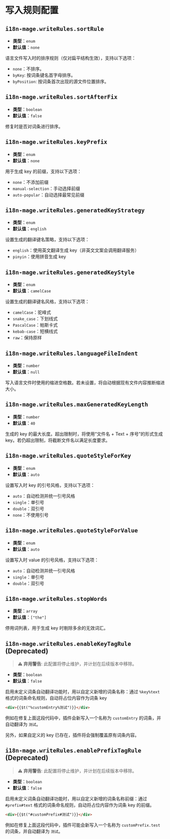 # 写入规则配置

## `i18n-mage.writeRules.sortRule`

- **类型**：`enum`
- **默认值**：`none`

语言文件写入时的排序规则（仅对扁平结构生效），支持以下选项：

- `none`：不排序。
- `byKey`: 按词条键名首字母排序。
- `byPosition`: 按词条首次出现的源文件位置排序。

## `i18n-mage.writeRules.sortAfterFix`

- **类型**：`boolean`
- **默认值**：`false`

修复时是否对词条进行排序。

## `i18n-mage.writeRules.keyPrefix`

- **类型**：`enum`
- **默认值**：`none`

用于生成 key 的前缀，支持以下选项：

- `none`：不添加前缀
- `manual-selection`：手动选择前缀
- `auto-popular`：自动选择最常见前缀

## `i18n-mage.writeRules.generatedKeyStrategy`

- **类型**：`enum`
- **默认值**：`english`

设置生成的翻译键名策略，支持以下选项：

- `english`：使用英文翻译生成 key（非英文文案会调用翻译服务）
- `pinyin`：使用拼音生成 key

## `i18n-mage.writeRules.generatedKeyStyle`

- **类型**：`enum`
- **默认值**：`camelCase`

设置生成的翻译键名风格，支持以下选项：

- `camelCase`：驼峰式
- `snake_case`：下划线式
- `PascalCase`：帕斯卡式
- `kebab-case`：短横线式
- `raw`：保持原样

## `i18n-mage.writeRules.languageFileIndent`

- **类型**：`number`
- **默认值**：`null`

写入语言文件时使用的缩进空格数。若未设置，将自动根据现有文件内容推断缩进大小。

## `i18n-mage.writeRules.maxGeneratedKeyLength`

- **类型**：`number`
- **默认值**：`40`

生成的 key 的最大长度。超出限制时，将使用“文件名 + Text + 序号”的形式生成 key。若仍超出限制，将截断文件名以满足长度要求。

## `i18n-mage.writeRules.quoteStyleForKey`

- **类型**：`enum`
- **默认值**：`auto`

设置写入时 key 的引号风格，支持以下选项：

- `auto`：自动检测并统一引号风格
- `single`：单引号
- `double`：双引号
- `none`：不使用引号

## `i18n-mage.writeRules.quoteStyleForValue`

- **类型**：`enum`
- **默认值**：`auto`

设置写入时 value 的引号风格，支持以下选项：

- `auto`：自动检测并统一引号风格
- `single`：单引号
- `double`：双引号

## `i18n-mage.writeRules.stopWords`

- **类型**：`array`
- **默认值**：`["the"]`

停用词列表，用于生成 key 时剔除多余的无效词汇。

## `i18n-mage.writeRules.enableKeyTagRule` (Deprecated)️

> **⚠️ 弃用警告**: 此配置将停止维护，并计划在后续版本中移除。

- **类型**：`boolean`
- **默认值**：`false`

启用未定义词条自动翻译功能时，用以自定义新增的词条名称：通过 `%key%text` 格式的词条命名规则，自动将占位内容作为词条 key

```html
<div>{{$t("%customEntry%测试")}}</div>
```

例如在修复上面这段代码中，插件会新写入一个名称为 `customEntry` 的词条，并自动翻译为 `测试`。

另外，如果自定义的 key 已存在，插件将会强制覆盖原有词条内容。

## `i18n-mage.writeRules.enablePrefixTagRule` (Deprecated)️

> **⚠️ 弃用警告**: 此配置将停止维护，并计划在后续版本中移除。

- **类型**：`boolean`
- **默认值**：`false`

启用未定义词条自动翻译功能时，用以自定义新增的词条名称前缀：通过 `#prefix#text` 格式的词条命名规则，自动将占位内容作为词条 key 的前缀。

```html
<div>{{$t("#customPrefix#测试")}}</div>
```

例如在修复上面这段代码中，插件可能会新写入一个名称为 `customPrefix.test` 的词条，并自动翻译为 `测试`。